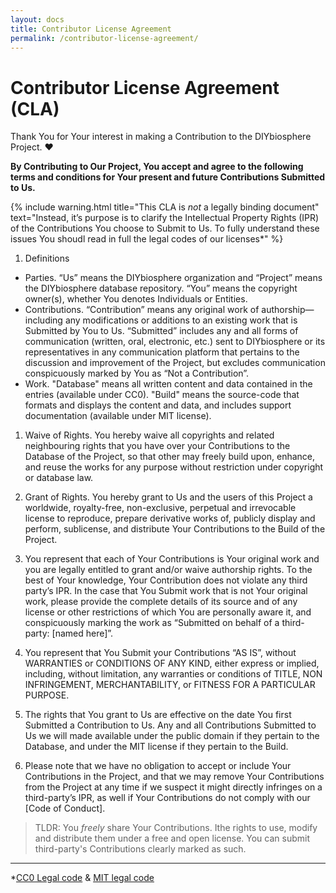 ```yaml
---
layout: docs
title: Contributor License Agreement
permalink: /contributor-license-agreement/
---
```


# Contributor License Agreement (CLA)
Thank  You for Your interest in making a Contribution to the DIYbiosphere Project. :heart:

**By Contributing to Our Project, You accept and agree to the following terms and conditions for Your present and future Contributions Submitted to Us.**

{% include warning.html title="This CLA is _not_ a legally binding document" text="Instead, it’s purpose is to clarify the Intellectual Property Rights (IPR) of the Contributions You choose to Submit to Us. To fully understand these issues You shoudl read in full the legal codes of our licenses\*" %}


1. Definitions
  - Parties. “Us” means the DIYbiosphere organization and “Project” means the DIYbiosphere database repository. “You” means the copyright owner(s), whether You denotes Individuals or Entities.
  - Contributions. “Contribution” means any original work of authorship—including any modifications or additions to an existing work that is Submitted by You to Us. “Submitted” includes any and all forms of communication (written, oral, electronic, etc.) sent to DIYbiosphere or its representatives in any communication platform that pertains to the discussion and improvement of the Project, but excludes communication conspicuously marked by You as “Not a Contribution”.
  - Work. "Database" means all written content and data contained in the entries (available under CC0). "Build" means the source-code that formats and displays the content and data, and includes support documentation (available under MIT license).

1. Waive of Rights. You hereby waive all copyrights and related neighbouring rights that you have over your Contributions to the Database of the Project, so that other may freely build upon, enhance, and reuse the works for any purpose without restriction under copyright or database law.

1. Grant of Rights. You hereby grant to Us and the users of this Project a worldwide, royalty-free, non-exclusive, perpetual and irrevocable license to reproduce, prepare derivative works of, publicly display and perform, sublicense, and distribute Your Contributions to the Build of the Project.

1. You represent that each of Your Contributions is Your original work and you are legally entitled to grant and/or waive authorship rights. To the best of Your knowledge, Your Contribution does not violate any third party’s IPR. In the case that You Submit work that is not Your original work, please provide the complete details of its source and of any license or other restrictions of which You are personally aware it, and conspicuously marking the work as “Submitted on behalf of a third-party: [named here]”.

1.  You represent that You Submit your Contributions “AS IS”, without WARRANTIES or CONDITIONS OF ANY KIND, either express or implied, including, without limitation, any warranties or conditions of TITLE, NON INFRINGEMENT, MERCHANTABILITY, or FITNESS FOR A PARTICULAR PURPOSE.

1. The rights that You grant to Us are effective on the date You first Submitted a Contribution to Us. Any and all Contributions Submitted to Us we will made available under the public domain if they pertain to the Database, and under the MIT license if they pertain to the Build.

1. Please note that we have no obligation to accept or include Your Contributions in the Project, and that we may remove Your Contributions from the Project at any time if we suspect it might directly infringes on a third-party’s IPR, as well if Your Contributions do not comply with our [Code of Conduct].

> TLDR: You _freely_ share Your Contributions.
Ithe rights to use, modify and distribute them under a free and open license. You can submit third-party's Contributions clearly marked as such.

- - -
\*[CC0 Legal code] & [MIT legal code]

[CC0 Legal code]: #
[MIT legal code]: #
[Licenses]: /license
